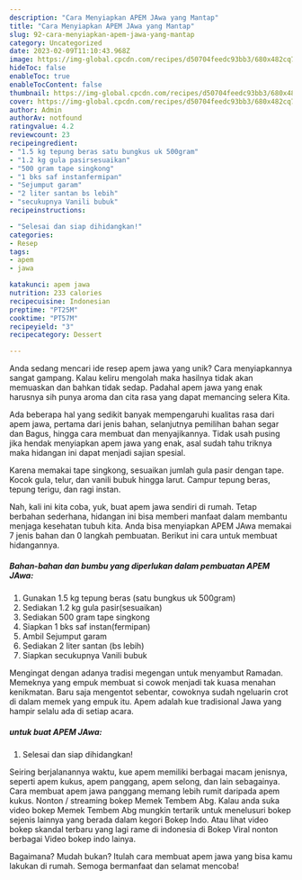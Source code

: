 ```yaml
---
description: "Cara Menyiapkan APEM JAwa yang Mantap"
title: "Cara Menyiapkan APEM JAwa yang Mantap"
slug: 92-cara-menyiapkan-apem-jawa-yang-mantap
category: Uncategorized
date: 2023-02-09T11:10:43.968Z
image: https://img-global.cpcdn.com/recipes/d50704feedc93bb3/680x482cq70/apem-jawa-foto-resep-utama.jpg
hideToc: false
enableToc: true
enableTocContent: false
thumbnail: https://img-global.cpcdn.com/recipes/d50704feedc93bb3/680x482cq70/apem-jawa-foto-resep-utama.jpg
cover: https://img-global.cpcdn.com/recipes/d50704feedc93bb3/680x482cq70/apem-jawa-foto-resep-utama.jpg
author: Admin
authorAv: notfound
ratingvalue: 4.2
reviewcount: 23
recipeingredient:
- "1.5 kg tepung beras satu bungkus uk 500gram"
- "1.2 kg gula pasirsesuaikan"
- "500 gram tape singkong"
- "1 bks saf instanfermipan"
- "Sejumput garam"
- "2 liter santan bs lebih"
- "secukupnya Vanili bubuk"
recipeinstructions:

- "Selesai dan siap dihidangkan!"
categories:
- Resep
tags:
- apem
- jawa

katakunci: apem jawa 
nutrition: 233 calories
recipecuisine: Indonesian
preptime: "PT25M"
cooktime: "PT57M"
recipeyield: "3"
recipecategory: Dessert

---
```





Anda sedang mencari ide resep apem jawa yang unik? Cara menyiapkannya sangat gampang. Kalau keliru mengolah maka hasilnya tidak akan memuaskan dan bahkan tidak sedap. Padahal apem jawa yang enak harusnya sih punya aroma dan cita rasa yang dapat memancing selera Kita.





Ada beberapa hal yang sedikit banyak mempengaruhi kualitas rasa dari apem jawa, pertama dari jenis bahan, selanjutnya pemilihan bahan segar dan Bagus, hingga cara membuat dan menyajikannya. Tidak usah pusing jika hendak menyiapkan apem jawa yang enak,      asal sudah tahu triknya maka hidangan ini dapat menjadi sajian spesial.














Karena memakai tape singkong, sesuaikan jumlah gula pasir dengan tape. Kocok gula, telur, dan vanili bubuk hingga larut. Campur tepung beras, tepung terigu, dan ragi instan.






Nah, kali ini kita coba, yuk, buat apem jawa sendiri di rumah. Tetap berbahan sederhana, hidangan ini bisa memberi manfaat dalam membantu menjaga kesehatan tubuh kita. Anda bisa menyiapkan APEM JAwa memakai 7 jenis bahan dan 0 langkah pembuatan. Berikut ini cara untuk membuat hidangannya.

<!--inarticleads1-->

##### Bahan-bahan dan bumbu yang diperlukan dalam pembuatan APEM JAwa:

1. Gunakan 1.5 kg tepung beras (satu bungkus uk 500gram)
1. Sediakan 1.2 kg gula pasir(sesuaikan)
1. Sediakan 500 gram tape singkong
1. Siapkan 1 bks saf instan(fermipan)
1. Ambil Sejumput garam
1. Sediakan 2 liter santan (bs lebih)
1. Siapkan secukupnya Vanili bubuk


Mengingat dengan adanya tradisi megengan untuk menyambut Ramadan. Memeknya yang empuk membuat si cowok menjadi tak kuasa menahan kenikmatan. Baru saja mengentot sebentar, cowoknya sudah ngeluarin crot di dalam memek yang empuk itu. Apem adalah kue tradisional Jawa yang hampir selalu ada di setiap acara. 

<!--inarticleads2-->

#####  untuk buat APEM JAwa:


1. Selesai dan siap dihidangkan!

Seiring berjalanannya waktu, kue apem memiliki berbagai macam jenisnya, seperti apem kukus, apem panggang, apem selong, dan lain sebagainya. Cara membuat apem jawa panggang memang lebih rumit daripada apem kukus. Nonton / streaming bokep Memek Tembem Abg. Kalau anda suka video bokep Memek Tembem Abg mungkin tertarik untuk menelusuri bokep sejenis lainnya yang berada dalam kegori Bokep Indo. Atau lihat video bokep skandal terbaru yang lagi rame di indonesia di Bokep Viral nonton berbagai Video bokep indo lainya. 

Bagaimana? Mudah bukan? Itulah cara membuat apem jawa yang bisa kamu lakukan di rumah. Semoga bermanfaat dan selamat mencoba!
